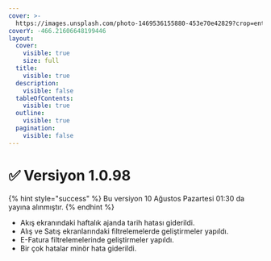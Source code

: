 ```yaml
---
cover: >-
  https://images.unsplash.com/photo-1469536155880-453e70e42829?crop=entropy&cs=srgb&fm=jpg&ixid=M3wxOTcwMjR8MHwxfHNlYXJjaHw1fHxtb3VudHxlbnwwfHx8fDE3MjMyNDI4NTB8MA&ixlib=rb-4.0.3&q=85
coverY: -466.21606648199446
layout:
  cover:
    visible: true
    size: full
  title:
    visible: true
  description:
    visible: false
  tableOfContents:
    visible: true
  outline:
    visible: true
  pagination:
    visible: false
---
```


# ✅ Versiyon 1.0.98

{% hint style="success" %}
Bu versiyon 10 Ağustos Pazartesi 01:30 da yayına alınmıştır.
{% endhint %}

* Akış ekranındaki haftalık ajanda tarih hatası giderildi.
* Alış ve Satış ekranlarındaki filtrelemelerde geliştirmeler yapıldı.
* E-Fatura filtrelemelerinde geliştirmeler yapıldı.
* Bir çok hatalar minör hata giderildi.










